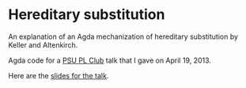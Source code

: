 Hereditary substitution
=======================

An explanation of an Agda mechanization of hereditary substitution by Keller and Altenkirch.

Agda code for a [PSU PL Club](https://projects.cecs.pdx.edu:8443/~ntc2/cswiki/index.cgi/wiki/PLClub) talk that I gave on April 19, 2013.

Here are the [slides for the talk](https://speakerdeck.com/larrytheliquid/hereditary-substitution).





